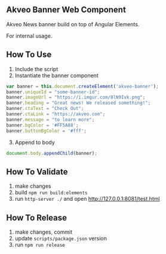 ## Akveo Banner Web Component

Akveo News banner build on top of Angular Elements.

For internal usage.


## How To Use

1. Include the script
2. Instantiate the banner component

```js
var banner = this.document.createElement('akveo-banner');
banner.uniqueId = "some-banner-id";
banner.imageUrl = "https://i.imgur.com/8lN9Ivk.png";
banner.heading = "Great news! We released something!";
banner.ctaText = "Check Out";
banner.ctaLink = "https://akveo.com";
banner.message = "to learn more";
banner.bgColor = '#FF5A88';
banner.buttonBgColor = '#fff';

```

3. Append to body

```js
document.body.appendChild(banner);
```

## How To Validate

1. make changes
2. build `npm run build:elements`
3. run `http-server ./` and open http://127.0.0.1:8081/test.html

## How To Release

1. make changes, commit
2. update `scripts/package.json` version
3. run `npm run release`
